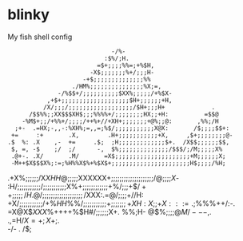 blinky
======

My fish shell config

                                 -/%-                              
                               :$%/;H.                             
                             =$+;;;;%%=;+%$H,                      
                           -X$;;;;;;;%+/;;;H-                      
                         -+$;;;;;;;;;;;;;;%%                       
                      ./HM%;;;;;;;;;;;;;;;%X;=,                    
                  -/%$$+/;;;;;;;;;;$XX%;;;;;/+%$X-                 
               ,+$+;;;;;;;;;;;;;;;;;;;$H+;;;;;;+H,                 
              /X/;;;/;;;;;;;;;;;;;;;;;;/$H+;;;H+             .     
          /$$%%;;XX$$$XH$;;;%%%%+/;;;;;;;;HX;;+H:          =$$@    
        -%M$+;;/+%%+/;;;;/++%+//+XH+;;;;;;;+@%;;@:       ,%%;/H    
      ;+-  .=HX;-,,-:%XH%;=,,=;%$/;;;;;;;;;;;X@X:       /$;;;;$$+: 
     +=     :+       .X,        .H+;;;;;;;;;;;+X,     ,$+;;;;;;;;@-
    .$  %: .X    ,-  +=     .$;  ;H;;;;;;;;;;;;;$+.  /X$$;;;;;;$$, 
     $, =, -$    ;/  ;/      -,  $%;;;;;;;;;;;;;;/$$$/;/M;;;;;X%   
     .@+-. .X/       .M/       =X$;;;;;;;;;;;;;;;;;;;;;+M;;;;;;X;  
     -M++$X$$$X%;:=;%H%%X$%+%$X$+;;;;;;;;;;;;;;;;;;;;;;H$;;;;/%H;  
   .+X%;;;;;;/X$XHH@$;;;;;XXXXXX+;;;;;;;;;;;;;;;;;;;;/@$;;;;X$-    
  :H/;;;;;;;;;;;/;;;;;;;;;;;X%+;;;;;;;;;;;;+%/;;;+$$/++;;;;;/H.    
  @/;;;;;;;;;;;;;;;;;;;/%$XXX$%XH;;;;;;;;;;;+MXX$:.=@/;;;;+//H:    
  +X/;;;;;;;;;;;/+%$HH$%%/;;;;;;;;;;;+$;;;;;;;+XH   :X;;+X:::=     
   .;%%%%$%%%++/:-. =X@X$$XXX$%++++%$H#/;;;;;;X+.    %%;H-         
                     @$%;;;;$@M/---, %X/;;;;;;X/      %X$.         
                     .,=H/$%$$X      =+;X%;%$+;.                   
                        -/-  .           /$;                       
